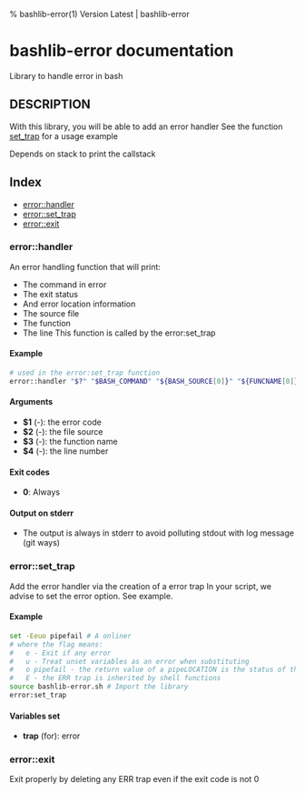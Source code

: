 % bashlib-error(1) Version Latest | bashlib-error
# bashlib-error documentation

Library to handle error in bash

## DESCRIPTION

With this library, you will be able to add an error handler
See the function [set_trap](#errorset_trap) for a usage example



Depends on stack to print the callstack

## Index

* [error::handler](#errorhandler)
* [error::set_trap](#errorset_trap)
* [error::exit](#errorexit)

### error::handler

An error handling function that will print:
* The command in error
* The exit status
* And error location information
* The source file
* The function
* The line
This function is called by the error:set_trap

#### Example

```bash
# used in the error:set_trap function
error::handler "$?" "$BASH_COMMAND" "${BASH_SOURCE[0]}" "${FUNCNAME[0]}" $LINENO
```

#### Arguments

* **$1** (-): the error code
* **$2** (-): the file source
* **$3** (-): the function name
* **$4** (-): the line number

#### Exit codes

* **0**: Always

#### Output on stderr

* The output is always in stderr to avoid polluting stdout with log message (git ways)

### error::set_trap

Add the error handler via the creation of a error trap
In your script, we advise to set the error option. See example.

#### Example

```bash
set -Eeuo pipefail # A onliner
# where the flag means:
#   e - Exit if any error
#   u - Treat unset variables as an error when substituting
#   o pipefail - the return value of a pipeLOCATION is the status of the last command to exit with a non-zero status or zero if no command exited with a non-zero status
#   E - the ERR trap is inherited by shell functions
source bashlib-error.sh # Import the library
error:set_trap
```

#### Variables set

* **trap** (for): error

### error::exit

Exit properly by deleting any ERR trap
even if the exit code is not 0

